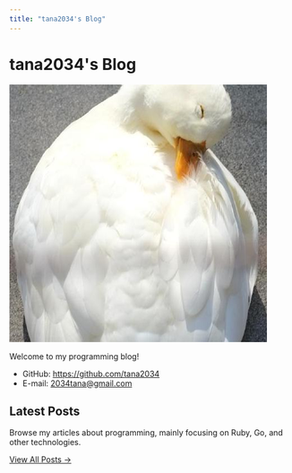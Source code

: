 ```yaml
---
title: "tana2034's Blog"
---
```


# tana2034's Blog

![icon.jpg](icon.jpg)

Welcome to my programming blog!

- GitHub: https://github.com/tana2034
- E-mail: 2034tana@gmail.com

## Latest Posts

Browse my articles about programming, mainly focusing on Ruby, Go, and other technologies.

[View All Posts →](docs/)

